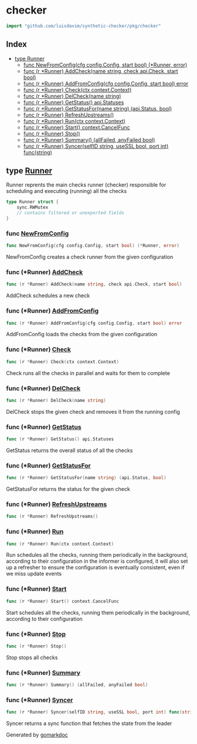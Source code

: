 <!-- Code generated by gomarkdoc. DO NOT EDIT -->

# checker

```go
import "github.com/luisdavim/synthetic-checker/pkg/checker"
```

## Index

- [type Runner](<#type-runner>)
  - [func NewFromConfig(cfg config.Config, start bool) (*Runner, error)](<#func-newfromconfig>)
  - [func (r *Runner) AddCheck(name string, check api.Check, start bool)](<#func-runner-addcheck>)
  - [func (r *Runner) AddFromConfig(cfg config.Config, start bool) error](<#func-runner-addfromconfig>)
  - [func (r *Runner) Check(ctx context.Context)](<#func-runner-check>)
  - [func (r *Runner) DelCheck(name string)](<#func-runner-delcheck>)
  - [func (r *Runner) GetStatus() api.Statuses](<#func-runner-getstatus>)
  - [func (r *Runner) GetStatusFor(name string) (api.Status, bool)](<#func-runner-getstatusfor>)
  - [func (r *Runner) RefreshUpstreams()](<#func-runner-refreshupstreams>)
  - [func (r *Runner) Run(ctx context.Context)](<#func-runner-run>)
  - [func (r *Runner) Start() context.CancelFunc](<#func-runner-start>)
  - [func (r *Runner) Stop()](<#func-runner-stop>)
  - [func (r *Runner) Summary() (allFailed, anyFailed bool)](<#func-runner-summary>)
  - [func (r *Runner) Syncer(selfID string, useSSL bool, port int) func(string)](<#func-runner-syncer>)


## type [Runner](<https://github.com/luisdavim/synthetic-checker/blob/main/pkg/checker/checker.go#L43-L53>)

Runner reprents the main checks runner \(checker\) responsible for scheduling and executing \(running\) all the checks

```go
type Runner struct {
    sync.RWMutex
    // contains filtered or unexported fields
}
```

### func [NewFromConfig](<https://github.com/luisdavim/synthetic-checker/blob/main/pkg/checker/checker.go#L56>)

```go
func NewFromConfig(cfg config.Config, start bool) (*Runner, error)
```

NewFromConfig creates a check runner from the given configuration

### func \(\*Runner\) [AddCheck](<https://github.com/luisdavim/synthetic-checker/blob/main/pkg/checker/checker.go#L144>)

```go
func (r *Runner) AddCheck(name string, check api.Check, start bool)
```

AddCheck schedules a new check

### func \(\*Runner\) [AddFromConfig](<https://github.com/luisdavim/synthetic-checker/blob/main/pkg/checker/checker.go#L86>)

```go
func (r *Runner) AddFromConfig(cfg config.Config, start bool) error
```

AddFromConfig loads the checks from the given configuration

### func \(\*Runner\) [Check](<https://github.com/luisdavim/synthetic-checker/blob/main/pkg/checker/checker.go#L364>)

```go
func (r *Runner) Check(ctx context.Context)
```

Check runs all the checks in parallel and waits for them to complete

### func \(\*Runner\) [DelCheck](<https://github.com/luisdavim/synthetic-checker/blob/main/pkg/checker/checker.go#L164>)

```go
func (r *Runner) DelCheck(name string)
```

DelCheck stops the given check and removes it from the running config

### func \(\*Runner\) [GetStatus](<https://github.com/luisdavim/synthetic-checker/blob/main/pkg/checker/checker.go#L183>)

```go
func (r *Runner) GetStatus() api.Statuses
```

GetStatus returns the overall status of all the checks

### func \(\*Runner\) [GetStatusFor](<https://github.com/luisdavim/synthetic-checker/blob/main/pkg/checker/checker.go#L190>)

```go
func (r *Runner) GetStatusFor(name string) (api.Status, bool)
```

GetStatusFor returns the status for the given check

### func \(\*Runner\) [RefreshUpstreams](<https://github.com/luisdavim/synthetic-checker/blob/main/pkg/checker/checker.go#L246>)

```go
func (r *Runner) RefreshUpstreams()
```

### func \(\*Runner\) [Run](<https://github.com/luisdavim/synthetic-checker/blob/main/pkg/checker/checker.go#L232>)

```go
func (r *Runner) Run(ctx context.Context)
```

Run schedules all the checks, running them periodically in the background, according to their configuration in the informer is configured, it will also set up a refresher to ensure the configuration is eventually consistent, even if we miss update events

### func \(\*Runner\) [Start](<https://github.com/luisdavim/synthetic-checker/blob/main/pkg/checker/checker.go#L224>)

```go
func (r *Runner) Start() context.CancelFunc
```

Start schedules all the checks, running them periodically in the background, according to their configuration

### func \(\*Runner\) [Stop](<https://github.com/luisdavim/synthetic-checker/blob/main/pkg/checker/checker.go#L300>)

```go
func (r *Runner) Stop()
```

Stop stops all checks

### func \(\*Runner\) [Summary](<https://github.com/luisdavim/synthetic-checker/blob/main/pkg/checker/checker.go#L377>)

```go
func (r *Runner) Summary() (allFailed, anyFailed bool)
```

### func \(\*Runner\) [Syncer](<https://github.com/luisdavim/synthetic-checker/blob/main/pkg/checker/checker.go#L312>)

```go
func (r *Runner) Syncer(selfID string, useSSL bool, port int) func(string)
```

Syncer returns a sync function that fetches the state from the leader



Generated by [gomarkdoc](<https://github.com/princjef/gomarkdoc>)
